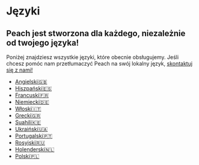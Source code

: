 # Języki
## Peach jest stworzona dla każdego, niezależnie od twojego języka!

Poniżej znajdziesz wszystkie języki, które obecnie obsługujemy.
Jeśli chcesz pomóc nam przetłumaczyć Peach na swój lokalny język, [skontaktuj się z nami!](mailto:hello@peachbitcoin.com)

- [Angielski🇬🇧](/)
- [Hiszpański🇪🇸](/es)
- [Francuski🇫🇷](/fr)
- [Niemiecki🇩🇪](/de)
- [Włoski🇮🇹](/it)
- [Grecki🇬🇷](/el)
- [Suahili🇰🇪](/sw)
- [Ukraiński🇺🇦](/uk)
- [Portugalski🇵🇹](/pt)
- [Rosyjski🇷🇺](/ru)
- [Holenderski🇳🇱](/nl)
- [Polski🇵🇱](/pl)
